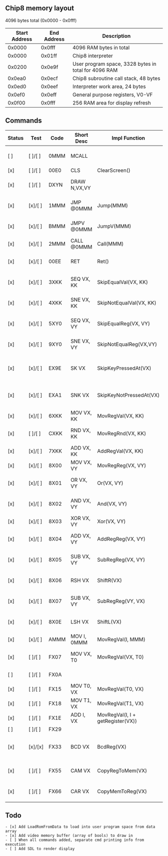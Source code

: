 ## Chip8 memory layout
4096 bytes total (0x0000 - 0x0fff)

| Start Address | End Address | Description |
| --------------- | --------------- | --------------- |
| 0x0000 | 0x0fff | 4096 RAM bytes in total |
| 0x0000 | 0x01ff | Chip8 interpreter |
| 0x0200 | 0x0e9f | User program space, 3328 bytes in total for 4096 RAM |
| 0x0ea0 | 0x0ecf | Chip8 subroutine call stack, 48 bytes |
| 0x0ed0 | 0x0eef | Interpreter work area, 24 bytes |
| 0x0ef0 | 0x0eff | General purpose registers, V0-VF |
| 0x0f00 | 0x0fff | 256 RAM area for display refresh |

## Commands
|Status| Test    | Code | Short Desc   | Impl Function             | Description |
|------|---------|------|--------------|---------------------------|-------------|
| [ ]  | [ ]/[ ] | 0MMM | MCALL        |                           | Machine (OS) subroutine call |
| [x]  | [ ]/[ ] | 00E0 | CLS          | ClearScreen()             | Clear screen |
| [x]  | [ ]/[ ] | DXYN | DRAW N,VX,VY |                           | Draw byte pattern at pos VX,VY |
| [x]  | [x]/[ ] | 1MMM | JMP @0MMM    | Jump(MMM)                 | Unconditional jump to address |
| [x]  | [x]/[ ] | BMMM | JMPV @0MMM   | JumpV(MMM)                | Unconditional jump to (V0 + address)|
| [x]  | [x]/[ ] | 2MMM | CALL @0MMM   | Call(MMM)                 | Subroutine call            |
| [x]  | [x]/[ ] | 00EE | RET          | Ret()                     | Return from subroutine call|
| [x]  | [x]/[ ] | 3XKK | SEQ VX, KK   | SkipEqualVal(VX, KK)      | Skip next command if VX == KK |
| [x]  | [x]/[ ] | 4XKK | SNE VX, KK   | SkipNotEqualVal(VX, KK)   | Skip next commend if VX != KK |
| [x]  | [x]/[ ] | 5XY0 | SEQ VX, VY   | SkipEqualReg(VX, VY)      | Skip next command if VX == VY |
| [x]  | [x]/[ ] | 9XY0 | SNE VX, VY   | SkipNotEqualReg(VX,VY)    | Skip next command if VX != VY |
| [x]  | [x]/[ ] | EX9E | SK  VX       | SkipKeyPressedAt(VX)      | Skip next command if VX == Hex Key (LSD) |
| [x]  | [x]/[ ] | EXA1 | SNK VX       | SkipKeyNotPressedAt(VX)   | Skip next command if VX != Hex Key (LSD) |
| [x]  | [x]/[ ] | 6XKK | MOV VX, KK   | MovRegVal(VX, KK) | Set VX = KK |
| [x]  | [ ]/[ ] | CXKK | RND VX, KK   | MovRegRnd(VX, KK) | Set VX = Rnd with KK as mask |
| [x]  | [x]/[ ] | 7XKK | ADD VX, KK   | AddRegVal(VX, KK) | Set VX = VX + KK |
| [x]  | [x]/[ ] | 8X00 | MOV VX, VY   | MovRegReg(VX, VY) | Set VX = VY |
| [x]  | [x]/[ ] | 8X01 | OR  VX, VY   | Or(VX, VY)        | Set VX = VX OR VY (VF mod) |
| [x]  | [x]/[ ] | 8X02 | AND VX, VY   | And(VX, VY)       | Set VX = VX AND VY (VF mod) |
| [x]  | [x]/[ ] | 8X03 | XOR VX, VY   | Xor(VX, VY)       | Set VX = VX XOR VY |
| [x]  | [x]/[ ] | 8X04 | ADD VX, VY   | AddRegReg(VX, VY) | Set VX = VX + VY (VF mod) |
| [x]  | [x]/[ ] | 8X05 | SUB VX, VY   | SubRegReg(VX, VY) | Set VX = VX - VY (VF mod)|
| [x]  | [x]/[ ] | 8X06 | RSH VX       | ShiftR(VX)        | Set VX = VX>>1 (VF mod) |
| [x]  | [x]/[ ] | 8X07 | SUB VX, VY   | SubRegReg(VY, VX) | Set VX = VY - VX (VF mod) |
| [x]  | [x]/[ ] | 8X0E | LSH VX       | ShiftL(VX)        | Set VX = VX<<1 (VF mod) |
| [x]  | [x]/[ ] | AMMM | MOV I, 0MMM  | MovRegVal(I, MMM) | Set I = 0MMM |
| [x]  | [ ]/[ ] | FX07 | MOV VX, T0   | MovRegVal(VX, T0) | Set VX = T0 current timer value |
| [ ]  | [ ]/[ ] | FX0A |              |                   | Set VX = Hex Key digit |
| [x]  | [ ]/[ ] | FX15 | MOV T0, VX   | MovRegVal(T0, VX) | Set T0 = VX |
| [x]  | [ ]/[ ] | FX18 | MOV T1, VX   | MovRegVal(T1, VX) | Set T1 = VX |
| [x]  | [ ]/[ ] | FX1E | ADD I, VX    | MovRegVal(I, I + getRegister(VX)) | Set I = I + VX |
| [ ]  | [ ]/[ ] | FX29 |              |                   | ??? |
| [x]  | [x]/[x] | FX33 | BCD VX       | BcdReg(VX)        | Set MI = 3 dec digit of VX (I not updated) |
| [x]  | [ ]/[ ] | FX55 | CAM VX       | CopyRegToMem(VX)  | Set MI = V0:VX (I = I + X + 1) |
| [x]  | [ ]/[ ] | FX66 | CAR VX       | CopyMemToReg(VX)  | Set V0:VX = MI (I = I + X + 1) |


## Todo

	- [x] Add LoadRomFromData to load into user program space from data array
    - [x] Add video memory buffer (array of bools) to draw in
    - [ ] When all commands added, separate cmd printing info from execution
    - [ ] Add SDL to render display
